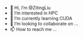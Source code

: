 - 👋 Hi, I’m @ZitingLiu
- 👀 I’m interested in HPC
- 🌱 I’m currently learning CUDA
- 💞️ I’m looking to collaborate on ...
- 📫 How to reach me ...

<!---
ZitingLiu/ZitingLiu is a ✨ special ✨ repository because its `README.md` (this file) appears on your GitHub profile.
You can click the Preview link to take a look at your changes.
--->

